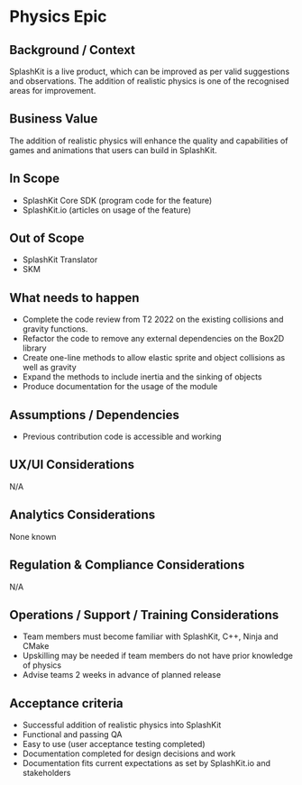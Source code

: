 # Physics Epic

## Background / Context

SplashKit is a live product, which can be improved as per valid suggestions and observations. The
addition of realistic physics is one of the recognised areas for improvement.

## Business Value

The addition of realistic physics will enhance the quality and capabilities of games and animations
that users can build in SplashKit.

## In Scope

- SplashKit Core SDK (program code for the feature)
- SplashKit.io (articles on usage of the feature)

## Out of Scope

- SplashKit Translator
- SKM

## What needs to happen

- Complete the code review from T2 2022 on the existing collisions and gravity functions.
- Refactor the code to remove any external dependencies on the Box2D library
- Create one-line methods to allow elastic sprite and object collisions as well as gravity
- Expand the methods to include inertia and the sinking of objects
- Produce documentation for the usage of the module

## Assumptions / Dependencies

- Previous contribution code is accessible and working

## UX/UI Considerations

N/A

## Analytics Considerations

None known

## Regulation & Compliance Considerations

N/A

## Operations / Support / Training Considerations

- Team members must become familiar with SplashKit, C++, Ninja and CMake
- Upskilling may be needed if team members do not have prior knowledge of physics
- Advise teams 2 weeks in advance of planned release

## Acceptance criteria

- Successful addition of realistic physics into SplashKit
- Functional and passing QA
- Easy to use (user acceptance testing completed)
- Documentation completed for design decisions and work
- Documentation fits current expectations as set by SplashKit.io and stakeholders
